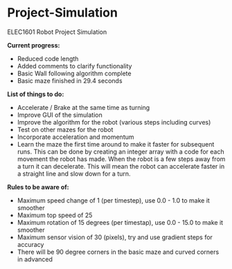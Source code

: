 # Project-Simulation
ELEC1601 Robot Project Simulation

**Current progress:**
* Reduced code length
* Added comments to clarify functionality
* Basic Wall following algorithm complete
* Basic maze finished in 29.4 seconds


**List of things to do:**
* Accelerate / Brake at the same time as turning
* Improve GUI of the simulation
* Improve the algorithm for the robot (various steps including curves)
* Test on other mazes for the robot
* Incorporate acceleration and momentum
* Learn the maze the first time around to make it faster for subsequent runs. 
This can be done by creating an integer array with a code for each movement the
robot has made. When the robot is a few steps away from a turn it can decelerate.
This will mean the robot can accelerate faster in a straight line and slow down for a turn.

**Rules to be aware of:**
* Maximum speed change of 1 (per timestep), 
    use 0.0 - 1.0 to make it smoother
* Maximum top speed of 25
* Maximum rotation of 15 degrees (per timestap), 
    use 0.0 - 15.0 to make it smoother
* Maximum sensor vision of 30 (pixels), 
    try and use gradient steps for accuracy
* There will be 90 degree corners in the basic maze and curved corners in advanced